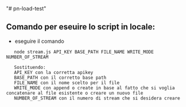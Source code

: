 "# pn-load-test" 

## Comando per eseuire lo script in locale:
- eseguire il comando
```
   node stream.js API_KEY BASE_PATH FILE_NAME WRITE_MODE NUMBER_OF_STREAM

   Sostituendo:
   API_KEY con la corretta apikey 
   BASE_PATH con il corretto base path
   FILE_NAME con il nome scelto per il file
   WRITE_MODE con append o create in base al fatto che si voglia concatenare al file esistente o creare un nuovo file 
   NUMBER_OF_STREAM con il numero di stream che si desidera creare


```

